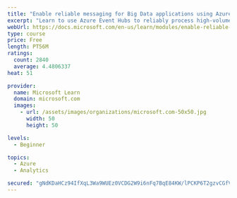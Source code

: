 ```yaml
---
title: "Enable reliable messaging for Big Data applications using Azure Event Hubs"
excerpt: "Learn to use Azure Event Hubs to reliably process high-volume data streams to enable you to code applications to send and receive messages through the hub."
webUrl: https://docs.microsoft.com/en-us/learn/modules/enable-reliable-messaging-for-big-data-apps-using-event-hubs/
type: course
price: Free
length: PT56M
ratings:
  count: 2840
  average: 4.4806337
heat: 51

provider:
  name: Microsoft Learn
  domain: microsoft.com
  images:
    - url: /assets/images/organizations/microsoft.com-50x50.jpg
      width: 50
      height: 50

levels:
  - Beginner

topics:
  - Azure
  - Analytics

secured: "gNdKDaHCz94IfXqL3Wa9WUEz0VCDG2W9i6nFq7BqE84KW/lPCKP6T2gzvCGfVhfTOr8imHcVv7O0KuDaVbovRMZSZusaaDiLemDefb1ObWDo2sDe6EQEJ5S5DGoUW9exyujGrRhJFk6RMOvE8WL2K/VIg+cWvx6nm7AvyMmzjFZ9HRia/2hdo19pU1bW4xxU7fcxaRUUWTDG+LA7zfOWX2zHXGs7ERTKTeJGlFX3Us5p4Pan+ETAL+7B4hs1L6mmsJ8Ecw3blrMaXz0+F9oqypbPVUDu/Zc+d4DN5Sr1Hq8V3ZPTXw3Uos8mQvHQc+KdEwJF/fajO4dxPcsBC0/VZUhqx3FGz0JaVTd/Dg99fsqEUNgDexQTrEa8hnyG9Wa+IdOKkt+DF/+sRAulggfwfqUUCGPqdXVG0837zmg8WjY=;e3GJpVlN/NXqla76+SBONg=="
---
```


